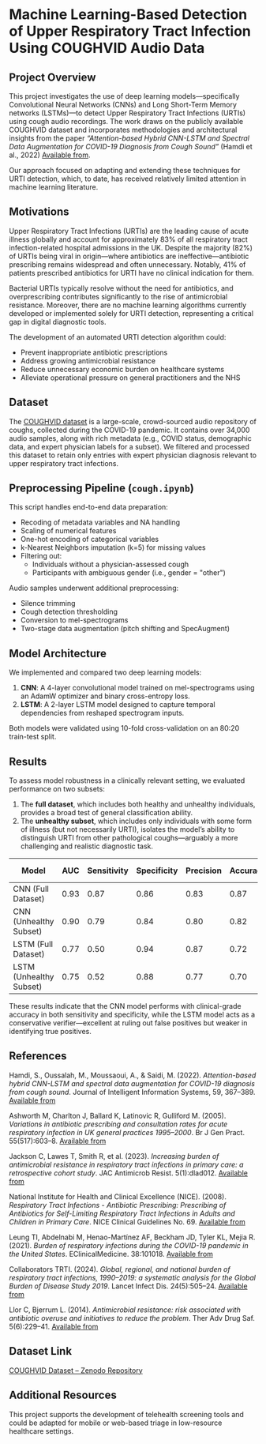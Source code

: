 # Machine Learning-Based Detection of Upper Respiratory Tract Infection Using COUGHVID Audio Data

## Project Overview

This project investigates the use of deep learning models—specifically Convolutional Neural Networks (CNNs) and Long Short-Term Memory networks (LSTMs)—to detect Upper Respiratory Tract Infections (URTIs) using cough audio recordings. The work draws on the publicly available COUGHVID dataset and incorporates methodologies and architectural insights from the paper _“Attention-based Hybrid CNN-LSTM and Spectral Data Augmentation for COVID-19 Diagnosis from Cough Sound”_ (Hamdi et al., 2022) [Available from](https://link.springer.com/article/10.1007/s10844-022-00707-7).

Our approach focused on adapting and extending these techniques for URTI detection, which, to date, has received relatively limited attention in machine learning literature.

## Motivations

Upper Respiratory Tract Infections (URTIs) are the leading cause of acute illness globally and account for approximately 83% of all respiratory tract infection-related hospital admissions in the UK. Despite the majority (82%) of URTIs being viral in origin—where antibiotics are ineffective—antibiotic prescribing remains widespread and often unnecessary. Notably, 41% of patients prescribed antibiotics for URTI have no clinical indication for them.

Bacterial URTIs typically resolve without the need for antibiotics, and overprescribing contributes significantly to the rise of antimicrobial resistance. Moreover, there are no machine learning algorithms currently developed or implemented solely for URTI detection, representing a critical gap in digital diagnostic tools.

The development of an automated URTI detection algorithm could:
- Prevent inappropriate antibiotic prescriptions
- Address growing antimicrobial resistance
- Reduce unnecessary economic burden on healthcare systems
- Alleviate operational pressure on general practitioners and the NHS

## Dataset

The [COUGHVID dataset](https://zenodo.org/record/4498364) is a large-scale, crowd-sourced audio repository of coughs, collected during the COVID-19 pandemic. It contains over 34,000 audio samples, along with rich metadata (e.g., COVID status, demographic data, and expert physician labels for a subset). We filtered and processed this dataset to retain only entries with expert physician diagnosis relevant to upper respiratory tract infections.

## Preprocessing Pipeline (`cough.ipynb`)

This script handles end-to-end data preparation:
- Recoding of metadata variables and NA handling
- Scaling of numerical features
- One-hot encoding of categorical variables
- k-Nearest Neighbors imputation (k=5) for missing values
- Filtering out:
  - Individuals without a physician-assessed cough
  - Participants with ambiguous gender (i.e., gender = "other")

Audio samples underwent additional preprocessing:
- Silence trimming  
- Cough detection thresholding  
- Conversion to mel-spectrograms  
- Two-stage data augmentation (pitch shifting and SpecAugment)

## Model Architecture

We implemented and compared two deep learning models:

1. **CNN**: A 4-layer convolutional model trained on mel-spectrograms using an AdamW optimizer and binary cross-entropy loss.
2. **LSTM**: A 2-layer LSTM model designed to capture temporal dependencies from reshaped spectrogram inputs.

Both models were validated using 10-fold cross-validation on an 80:20 train-test split.

## Results

To assess model robustness in a clinically relevant setting, we evaluated performance on two subsets:

1. The **full dataset**, which includes both healthy and unhealthy individuals, provides a broad test of general classification ability.
2. The **unhealthy subset**, which includes only individuals with some form of illness (but not necessarily URTI), isolates the model’s ability to distinguish URTI from other pathological coughs—arguably a more challenging and realistic diagnostic task.

| Model                    | AUC  | Sensitivity | Specificity | Precision | Accuracy | F1 Score |
|--------------------------|------|-------------|-------------|-----------|----------|----------|
| CNN (Full Dataset)       | 0.93 | 0.87        | 0.86        | 0.83      | 0.87     | 0.85     |
| CNN (Unhealthy Subset)   | 0.90 | 0.79        | 0.84        | 0.80      | 0.82     | 0.80     |
| LSTM (Full Dataset)      | 0.77 | 0.50        | 0.94        | 0.87      | 0.72     | 0.64     |
| LSTM (Unhealthy Subset)  | 0.75 | 0.52        | 0.88        | 0.77      | 0.70     | 0.62     |

These results indicate that the CNN model performs with clinical-grade accuracy in both sensitivity and specificity, while the LSTM model acts as a conservative verifier—excellent at ruling out false positives but weaker in identifying true positives.

## References

Hamdi, S., Oussalah, M., Moussaoui, A., & Saidi, M. (2022). _Attention-based hybrid CNN-LSTM and spectral data augmentation for COVID-19 diagnosis from cough sound_. Journal of Intelligent Information Systems, 59, 367–389. [Available from](https://doi.org/10.1007/s10844-022-00707-7)

Ashworth M, Charlton J, Ballard K, Latinovic R, Gulliford M. (2005). _Variations in antibiotic prescribing and consultation rates for acute respiratory infection in UK general practices 1995–2000_. Br J Gen Pract. 55(517):603–8. [Available from](https://pmc.ncbi.nlm.nih.gov/articles/PMC1463221/)

Jackson C, Lawes T, Smith R, et al. (2023). _Increasing burden of antimicrobial resistance in respiratory tract infections in primary care: a retrospective cohort study_. JAC Antimicrob Resist. 5(1):dlad012. [Available from](https://academic.oup.com/jacamr/article/5/1/dlad012/7034538)

National Institute for Health and Clinical Excellence (NICE). (2008). _Respiratory Tract Infections - Antibiotic Prescribing: Prescribing of Antibiotics for Self-Limiting Respiratory Tract Infections in Adults and Children in Primary Care_. NICE Clinical Guidelines No. 69. [Available from](https://www.ncbi.nlm.nih.gov/books/NBK53632/)

Leung TI, Abdelnabi M, Henao-Martínez AF, Beckham JD, Tyler KL, Mejia R. (2021). _Burden of respiratory infections during the COVID-19 pandemic in the United States_. EClinicalMedicine. 38:101018. [Available from](https://www.thelancet.com/journals/eclinm/article/PIIS25895370%2821%2900266-2/)

Collaborators TRTI. (2024). _Global, regional, and national burden of respiratory tract infections, 1990–2019: a systematic analysis for the Global Burden of Disease Study 2019_. Lancet Infect Dis. 24(5):505–24. [Available from](https://www.thelancet.com/journals/laninf/article/PIIS1473-3099%2824%2900430-4/)

Llor C, Bjerrum L. (2014). _Antimicrobial resistance: risk associated with antibiotic overuse and initiatives to reduce the problem_. Ther Adv Drug Saf. 5(6):229–41. [Available from](https://pmc.ncbi.nlm.nih.gov/articles/PMC6323860/)

## Dataset Link

[COUGHVID Dataset – Zenodo Repository](https://zenodo.org/record/4498364)

## Additional Resources

This project supports the development of telehealth screening tools and could be adapted for mobile or web-based triage in low-resource healthcare settings.
